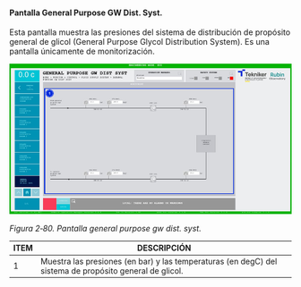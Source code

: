 #### Pantalla General Purpose GW Dist. Syst.

Esta pantalla muestra las presiones del sistema de distribución de propósito general de glicol (General Purpose Glycol
Distribution System). Es una pantalla únicamente de monitorización.

![](../Resources/media/image096.png)

*Figura 2‑80. Pantalla general purpose gw dist. syst.*

| ITEM | DESCRIPCIÓN                                                                                             |
|------|---------------------------------------------------------------------------------------------------------|
| 1    | Muestra las presiones (en bar) y las temperaturas (en degC) del sistema de propósito general de glicol. |

